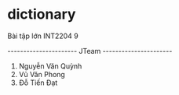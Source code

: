 # dictionary
Bài tập lớn INT2204 9

---------------------- JTeam ----------------------
1. Nguyễn Văn Quỳnh
2. Vũ Văn Phong
3. Đỗ Tiến Đạt
